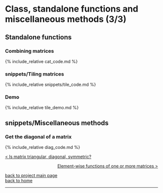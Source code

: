 # Class, standalone functions and miscellaneous methods (3/3)
## Standalone functions
### Combining matrices
{% include_relative cat_code.md %}

### snippets/Tiling matrices
{% include_relative snippets/tile_code.md %}
### Demo
{% include_relative tile_demo.md %}

## snippets/Miscellaneous methods
### Get the diagonal of a matrix
{% include_relative diag_code.md %}

[< Is matrix triangular, diagonal, symmetric?](./class_and_standalone_functions_2.md)

<div style="text-align: right">
<a href="https://matt-a-bennett.github.io/numpy_from_scratch/elwise_function.html">Element-wise functions of one or more matrices ></a>
</div>

[back to project main page](./numpy_from_scratch.md)\
[back to home](../index.md)

---
<script src="https://utteranc.es/client.js"
        repo="Matt-A-Bennett/Matt-A-Bennett.github.io"
        issue-term="https://matt-a-bennett.github.io/numpy_from_scratch/class_and_standalone_functions_3.html"
        theme="github-light"
        crossorigin="anonymous"
        async>
</script>

